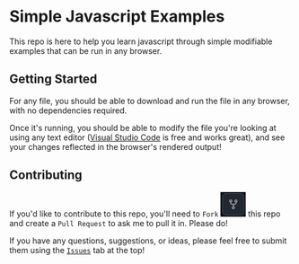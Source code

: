 # Simple Javascript Examples

This repo is here to help you learn javascript through simple modifiable examples that can be run in any browser.

## Getting Started

For any file, you should be able to download and run the file in any browser, with no dependencies required.

Once it's running, you should be able to modify the file you're looking at using any text editor ([Visual Studio Code](https://code.visualstudio.com) is free and works great), and see your changes reflected in the browser's rendered output!

## Contributing

If you'd like to contribute to this repo, you'll need to `Fork` ![alt text](image.png) this repo and create a `Pull Request` to ask me to pull it in. Please do!

If you have any questions, suggestions, or ideas, please feel free to submit them using the [`Issues`](https://github.com/eyarham/simplejs/issues) tab at the top!
